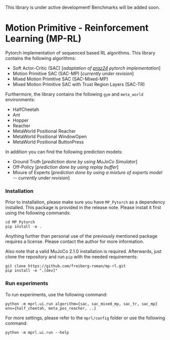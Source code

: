 This library is under active development! Benchmarks will be added soon.

# Motion Primitive - Reinforcement Learning (MP-RL)
Pytorch implementation of sequenced based RL algorithms. This library contains the following algorithms:
* Soft Actor-Critic (SAC) [*adaptation of [praz24](https://github.com/pranz24/pytorch-soft-actor-critic) pytorch implementation*]
* Motion Primitive SAC (SAC-MP)  [*currently under revision*]
* Mixed Motion Primitive SAC (SAC-Mixed-MP)
* Mixed Motion Primitive SAC with Trust Region Layers (SAC-TR)

Furthermore, the library contains the following ``gym`` and ``meta_world`` environments:
* HalfCheetah
* Ant
* Hopper
* Reacher
* MetaWorld Positional Reacher
* MetaWorld Positional WindowOpen
* MetaWorld Positional ButtonPress

In addition you can find the following prediction models:
* Ground Truth [*prediction done by using MuJoCo Simulator*]
* Off-Policy [*prediction done by using replay buffer*]
* Mixure of Experts [*prediction done by using a mixture of experts model -- currently under revision*]

### Installation
Prior to installation, please make sure you have ``MP_Pytorch`` as a dependency installed.
This package is provided in the release note. Please install it first using the following commands:

    cd MP_Pytorch
    pip install -e .

Anything further than personal use of the previously mentioned package requires a license.
Please contact the author for more information.

Also note that a valid MuJoCo 2.1.0 installation is required.
Afterwards, just clone the repository and run ``pip`` with the needed requirements:

    git clone https://github.com/freiberg-roman/mp-rl.git
    pip install -e ".[dev]"

### Run experiments
To run experiments, use the following command:

    python -m mprl.ui.run algorithm={sac, sac_mixed_mp, sac_tr, sac_mp} env={half_cheetah, meta_pos_reacher, ..}
For more settings, please refer to the ``mprl/config`` folder or use the following command:

    python -m mprl.ui.run --help

